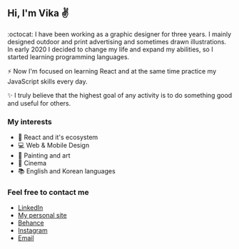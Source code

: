 ## Hi, I'm Vika :v:

:octocat: I have been working as a graphic designer for three years. I mainly designed outdoor and print advertising and sometimes drawn illustrations. 
In early 2020 I decided to change my life and expand my abilities, so I started learning programming languages. 

:zap: Now I'm focused on learning React and at the same time practice my JavaScript skills every day.

:sparkles: I truly believe that the highest goal of any activity is to do something good and useful for others.



### My interests

* :deciduous_tree: React and it's ecosystem
* :computer: Web & Mobile Design
* :art: Painting and art
* :movie_camera: Cinema
* :books: English and Korean languages

### Feel free to contact me

* [LinkedIn](https://www.linkedin.com/in/wiktoria-agarkowa-5b3626155/)
* [My personal site](https://wiktoriaagarkowa.github.io/Portfolio/index.html)
* [Behance](https://www.behance.net/Viktoriya_097a)
* [Instagram](https://www.instagram.com/agarkovavi/)
* [Email](mailto:victoriaagarkova96@gmail.com)

